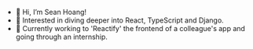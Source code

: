 - 👋 Hi, I’m Sean Hoang!
- 👀 Interested in diving deeper into React, TypeScript and Django.
- 🌱 Currently working to 'Reactify' the frontend of a colleague's app and going through an internship.
<!---
SonQHoang/SonQHoang is a ✨ special ✨ repository because its `README.md` (this file) appears on your GitHub profile.
You can click the Preview link to take a look at your changes.
--->
